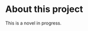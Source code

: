 <html>
    <head>
<!--include head.txt -->
        <title>
            About This Project
        </title>
    </head>

 <body>
<!--include logo.txt -->
<!--include menu.txt -->

# About this project

This is a novel in progress.
</body>
</html>
